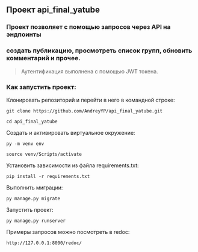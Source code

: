 ## Проект api_final_yatube 
### Проект позволяет с помощью запросов через API на эндпоинты
###  создать публикацию, просмотреть список групп, обновить комментарий и прочее.
>Аутентификация выполнена с помощью JWT токена.

### Как запустить проект:

Клонировать репозиторий и перейти в него в командной строке:

```
git clone https://github.com/AndreyYP/api_final_yatube.git
```

```
cd api_final_yatube
```

Cоздать и активировать виртуальное окружение:

```
py -m venv env
```

```
source venv/Scripts/activate
```

Установить зависимости из файла requirements.txt:

```
pip install -r requirements.txt
```

Выполнить миграции:

```
py manage.py migrate
```

Запустить проект:

```
py manage.py runserver
```
Примеры запросов можно посмотреть в redoc:
```
http://127.0.0.1:8000/redoc/
```
